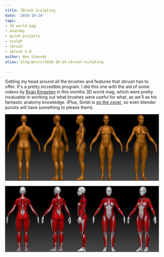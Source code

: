 ```yaml
---
title: ZBrush Sculpting
date: '2010-10-24'
tags:
- 3d world mag
- anatomy
- quick projects
- sculpt
- zbrush
- zbrush 4.0
author: Ben Simonds
alias: blog/posts/2010-10-24-zbrush-sculpting

---
```


Getting my head around all the brushes and features that zbrush has to offer. It's a pretty incredible program. I did this one with the aid of some videos by [Ryan Kingslien](http://twitter.com/#!/ryankingslien) in this months 3D world mag, which were pretty invaluable in working out what brushes were useful for what, as we'll as his fantastic anatomy knowledge. (Plus, Sintel is [on the cover](http://www.blendernation.com/2010/09/21/sintel-on-3d-worlds-october-issue/), so even blender purists will have something to please them).

![>< ><](/images/old/wip7.jpg)

![>< ><](/images/old/wip8.jpg)




